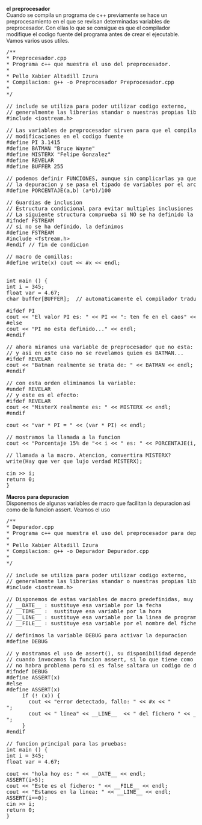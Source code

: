 <b>el preprocesador</b><br>
Cuando se compila un programa de c++ previamente se hace un preprocesamiento
en el que se revisan determinadas variables de preprocesador. Con ellas lo que se 
consigue es que el compilador modifique el codigo fuente del programa antes de crear
el ejecutable.
<br>
Vamos varios usos utiles.
<pre>
/**
* Preprocesador.cpp
* Programa c++ que muestra el uso del preprocesador. 
*
* Pello Xabier Altadill Izura
* Compilacion: g++ -o Preprocesador Preprocesador.cpp
*
*/

// include se utiliza para poder utilizar codigo externo,
// generalmente las librerias standar o nuestras propias librerias
#include &lt;iostream.h&gt;

// Las variables de preprocesador sirven para que el compilador haga ciertas
// modificaciones en el codigo fuente
#define PI 3.1415
#define BATMAN "Bruce Wayne"
#define MISTERX "Felipe Gonzalez"
#define REVELAR
#define BUFFER 255

// podemos definir FUNCIONES, aunque sin complicarlas ya que dificulta
// la depuracion y se pasa el tipado de variables por el arcoltriunfo
#define PORCENTAJE(a,b) (a*b)/100

// Guardias de inclusion
// Estructura condicional para evitar multiples inclusiones 
// La siguiente structura comprueba si NO se ha definido la variable MATH.H
#ifndef FSTREAM
// si no se ha definido, la definimos
#define FSTREAM
#include &lt;fstream.h&gt;
#endif // fin de condicion

// macro de comillas:
#define write(x) cout &lt;&lt; #x &lt;&lt; endl;


int main () {
int i = 345;
float var = 4.67;
char buffer[BUFFER];  // automaticamente el compilador traduce: buffer[255]

#ifdef PI
cout &lt;&lt; "El valor PI es: " &lt;&lt; PI &lt;&lt; ": ten fe en el caos" &lt;&lt; endl;
#else
cout &lt;&lt; "PI no esta definido..." &lt;&lt; endl;
#endif

// ahora miramos una variable de preprocesador que no esta:
// y asi en este caso no se revelamos quien es BATMAN...
#ifdef REVELAR
cout &lt;&lt; "Batman realmente se trata de: " &lt;&lt; BATMAN &lt;&lt; endl;
#endif

// con esta orden eliminamos la variable:
#undef REVELAR
// y este es el efecto:
#ifdef REVELAR
cout &lt;&lt; "MisterX realmente es: " &lt;&lt; MISTERX &lt;&lt; endl;
#endif

cout &lt;&lt; "var * PI = " &lt;&lt; (var * PI) &lt;&lt; endl;

// mostramos la llamada a la funcion
cout &lt;&lt; "Porcentaje 15% de "&lt;&lt; i &lt;&lt; " es: " &lt;&lt; PORCENTAJE(i,15) &lt;&lt; endl;

// llamada a la macro. Atencion, convertira MISTERX?
write(Hay que ver que lujo verdad MISTERX);

cin >> i;
return 0;
}
</pre>
<b>Macros para depuracion</b><br>
Disponemos de algunas variables de macro que facilitan la depuracion
asi como de la funcion assert. Veamos el uso
<pre>
/**
* Depurador.cpp
* Programa c++ que muestra el uso del preprocesador para depurar
*
* Pello Xabier Altadill Izura
* Compilacion: g++ -o Depurador Depurador.cpp
*
*/

// include se utiliza para poder utilizar codigo externo,
// generalmente las librerias standar o nuestras propias librerias
#include &lt;iostream.h&gt;

// Disponemos de estas variables de macro predefinidas, muy utiles para depurar.
// __DATE__ : sustituye esa variable por la fecha 
// __TIME__ :  sustituye esa variable por la hora
// __LINE__ : sustituye esa variable por la linea de programa
// __FILE__ : sustituye esa variable por el nombre del fichero del programa

// definimos la variable DEBUG para activar la depuracion
#define DEBUG

// y mostramos el uso de assert(), su disponibilidad dependera del compilador.
// cuando invocamos la funcion assert, si lo que tiene como parametro es TRUE
// no habra problema pero si es false saltara un codigo de depuracion que le digamos
#ifndef DEBUG
#define ASSERT(x)
#else
#define ASSERT(x) 
     if (! (x)) { 
       cout &lt;&lt; "error detectado, fallo: " &lt;&lt; #x &lt;&lt; "
"; 
       cout &lt;&lt; " linea" &lt;&lt; __LINE__  &lt;&lt; " del fichero " &lt;&lt; __FILE__ &lt;&lt; "
"; 
     }
#endif

// funcion principal para las pruebas:
int main () {
int i = 345;
float var = 4.67;

cout &lt;&lt; "hola hoy es: " &lt;&lt; __DATE__ &lt;&lt; endl;
ASSERT(i&gt;5);
cout &lt;&lt; "Este es el fichero: " &lt;&lt; __FILE__ &lt;&lt; endl;
cout &lt;&lt; "Estamos en la linea: " &lt;&lt; __LINE__ &lt;&lt; endl; 
ASSERT(i==0);
cin >> i;
return 0;
}
</pre>
